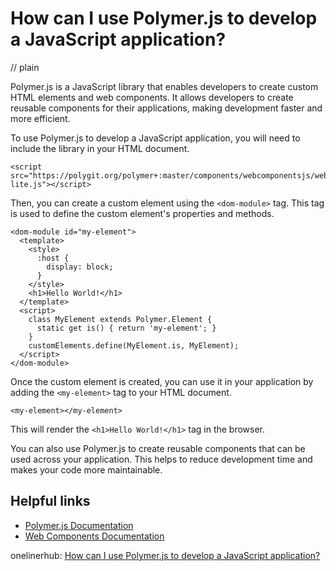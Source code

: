 # How can I use Polymer.js to develop a JavaScript application?
// plain

Polymer.js is a JavaScript library that enables developers to create custom HTML elements and web components. It allows developers to create reusable components for their applications, making development faster and more efficient.

To use Polymer.js to develop a JavaScript application, you will need to include the library in your HTML document.

```
<script src="https://polygit.org/polymer+:master/components/webcomponentsjs/webcomponents-lite.js"></script>
```

Then, you can create a custom element using the `<dom-module>` tag. This tag is used to define the custom element's properties and methods.

```
<dom-module id="my-element">
  <template>
    <style>
      :host {
        display: block;
      }
    </style>
    <h1>Hello World!</h1>
  </template>
  <script>
    class MyElement extends Polymer.Element {
      static get is() { return 'my-element'; }
    }
    customElements.define(MyElement.is, MyElement);
  </script>
</dom-module>
```

Once the custom element is created, you can use it in your application by adding the `<my-element>` tag to your HTML document.

```
<my-element></my-element>
```

This will render the `<h1>Hello World!</h1>` tag in the browser.

You can also use Polymer.js to create reusable components that can be used across your application. This helps to reduce development time and makes your code more maintainable.

## Helpful links
- [Polymer.js Documentation](https://www.polymer-project.org/3.0/docs/devguide/feature-overview)
- [Web Components Documentation](https://developer.mozilla.org/en-US/docs/Web/Web_Components)

onelinerhub: [How can I use Polymer.js to develop a JavaScript application?](https://onelinerhub.com/javascript-polymer/how-can-i-use-polymer-js-to-develop-a-javascript-application)